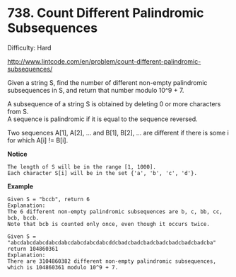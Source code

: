 # 738. Count Different Palindromic Subsequences

Difficulty: Hard

http://www.lintcode.com/en/problem/count-different-palindromic-subsequences/

Given a string S, find the number of different non-empty palindromic subsequences in S, and return that number modulo 10^9 + 7.

A subsequence of a string S is obtained by deleting 0 or more characters from S.  
A sequence is palindromic if it is equal to the sequence reversed.

Two sequences A[1], A[2], ... and B[1], B[2], ... are different if there is some i for which A[i] != B[i].

**Notice**
```
The length of S will be in the range [1, 1000].
Each character S[i] will be in the set {'a', 'b', 'c', 'd'}.
```

**Example**  
```
Given S = "bccb", return 6
Explanation: 
The 6 different non-empty palindromic subsequences are b, c, bb, cc, bcb, bccb.
Note that bcb is counted only once, even though it occurs twice.

Given S = "abcdabcdabcdabcdabcdabcdabcdabcddcbadcbadcbadcbadcbadcbadcbadcba" return 104860361
Explanation: 
There are 3104860382 different non-empty palindromic subsequences, which is 104860361 modulo 10^9 + 7.
```
